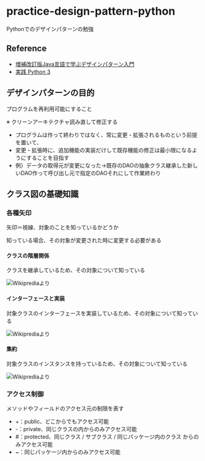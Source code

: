 # practice-design-pattern-python

Pythonでのデザインパターンの勉強

## Reference

- [増補改訂版Java言語で学ぶデザインパターン入門](https://www.amazon.co.jp/%E5%A2%97%E8%A3%9C%E6%94%B9%E8%A8%82%E7%89%88Java%E8%A8%80%E8%AA%9E%E3%81%A7%E5%AD%A6%E3%81%B6%E3%83%87%E3%82%B6%E3%82%A4%E3%83%B3%E3%83%91%E3%82%BF%E3%83%BC%E3%83%B3%E5%85%A5%E9%96%80-%E7%B5%90%E5%9F%8E-%E6%B5%A9/dp/4797327030)
- [実践 Python 3](https://www.amazon.co.jp/%E5%AE%9F%E8%B7%B5-Python-3-Mark-Summerfield/dp/4873117399/ref=sr_1_1?__mk_ja_JP=%E3%82%AB%E3%82%BF%E3%82%AB%E3%83%8A&dchild=1&keywords=%E5%AE%9F%E8%B7%B5Python&qid=1601364716&s=books&sr=1-1)

## デザインパターンの目的

プログラムを再利用可能にすること

※ クリーンアーキテクチャ読み直して修正する

- プログラムは作って終わりではなく、常に変更・拡張されるものという前提を置いて、
- 変更・拡張時に、追加機能の実装だけして既存機能の修正は最小限になるようにすることを目指す
- 例）データの取得元が変更になった→既存のDAOの抽象クラス継承した新しいDAO作って呼び出し元で指定のDAOそれにして作業終わり

## クラス図の基礎知識

### 各種矢印

矢印＝視線、対象のことを知っているかどうか

知っている場合、その対象が変更された時に変更する必要がある

#### クラスの階層関係

クラスを継承しているため、その対象について知っている

![Wikiprediaより](https://upload.wikimedia.org/wikipedia/commons/thumb/6/66/KP-UML-Generalization-20060325.svg/600px-KP-UML-Generalization-20060325.svg.png)

#### インターフェースと実装

対象クラスのインターフェースを実装しているため、その対象について知っている

![Wikiprediaより](https://upload.wikimedia.org/wikipedia/commons/f/f8/Class_Dependency.png)

#### 集約

対象クラスのインスタンスを持っているため、その対象について知っている

![Wikiprediaより](https://upload.wikimedia.org/wikipedia/commons/thumb/2/2a/KP-UML-Aggregation-20060420.svg/600px-KP-UML-Aggregation-20060420.svg.png)

### アクセス制御

メソッドやフィールドのアクセス元の制限を表す

- +：public、どこからでもアクセス可能
- -：private、同じクラスの内からのみアクセス可能
- \#：protected、同じクラス / サブクラス / 同じパッケージ内のクラス からのみアクセス可能
- ~：同じパッケージ内からのみアクセス可能
